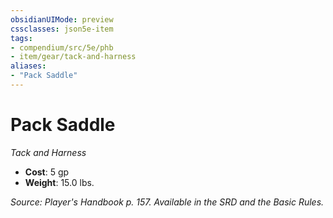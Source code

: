 ```yaml
---
obsidianUIMode: preview
cssclasses: json5e-item
tags:
- compendium/src/5e/phb
- item/gear/tack-and-harness
aliases: 
- "Pack Saddle"
---
```

# Pack Saddle
*Tack and Harness*  

- **Cost**: 5 gp
- **Weight**: 15.0 lbs.

*Source: Player's Handbook p. 157. Available in the SRD and the Basic Rules.*